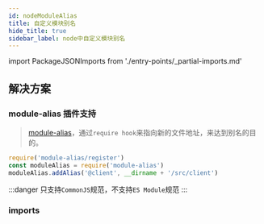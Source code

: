 ```yaml
---
id: nodeModuleAlias
title: 自定义模块别名
hide_title: true
sidebar_label: node中自定义模块别名
---
```


import PackageJSONImports from './entry-points/\_partial-imports.md'

## 解决方案

### module-alias 插件支持

> [module-alias](https://github.com/ilearnio/module-alias)，通过`require hook`来指向新的文件地址，来达到别名的目的。

```javascript
require('module-alias/register')
const moduleAlias = require('module-alias')
moduleAlias.addAlias('@client', __dirname + '/src/client')
```

:::danger
只支持`CommonJS`规范，不支持`ES Module`规范
:::

### imports

<PackageJSONImports />

